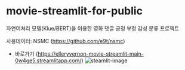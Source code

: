# movie-streamlit-for-public
자연어처리 모델(Klue/BERT)을 이용한 영화 댓글 긍정 부정 감성 분류 프로젝트

사용데이터:
NSMC (https://github.com/e9t/nsmc)

- 바로가기 (https://elleryvernon-movie-streamlit-main-0w4ge5.streamlitapp.com/)
![steamlit-image](https://user-images.githubusercontent.com/83461987/180717741-18baffb8-5895-4719-891b-3c022ef5f387.png)
